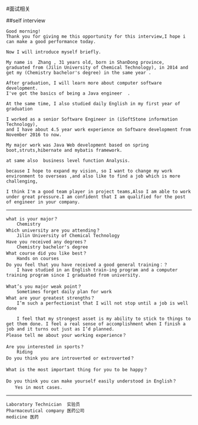 #面试相关

##self interview
    
    Good morning!
    Thank you for giving me this opportunity for this interview,I hope i can make a good performance today.
    
    Now I will introduce myself briefly.
    
    My name is  Zhang , 31 years old, born in ShanDong province,
    graduated from (Jilin University of Chemical Technology), in 2014 and get my (Chemistry bachelor's degree) in the same year .
    
    After graduation, I will learn more about computer software development.
    I've got the basics of being a Java engineer  .
    
    At the same time, I also studied daily English in my first year of graduation
    
    I worked as a senior Software Engineer in (iSoftStone information Technology),
    and I have about 4.5 year work experience on Software development from November 2016 to now. 
    
    My major work was Java Web development based on spring boot,struts,hibernate and mybatis framework. 
    
    at same also  business level function Analysis.
    
    because I hope to expand my vision, so I want to change my work environment to overseas ,and also like to find a job which is more challenging,
    
    I think I'm a good team player in project teams,Also I am able to work under great pressure.I am confident that I am qualified for the post of engineer in your company.

---------------------------------------------------------
    what is your major？
        Chemistry
    Which university are you attending？
        Jilin University of Chemical Technology
    Have you received any degrees？
        Chemistry bachelor's degree
    What course did you like best？
        Hands on courses
    Do you feel that you have received a good general training：？
        I have studied in an English train-ing program and a computer training program since I graduated from university. 
    
    What’s you major weak point？
        Sometimes forget daily plan for work
    What are your greatest strengths？
        I’m such a perfectionist that I will not stop until a job is well done
        
        I feel that my strongest asset is my ability to stick to things to get them done. I feel a real sense of accomplishment when I finish a job and it turns out just as I’d planned.
    Please tell me about your working experience？
    
    Are you interested in sports？
        Riding
    Do you think you are introverted or extroverted？
    
    What is the most important thing for you to be happy？
    
    Do you think you can make yourself easily understood in English？
    　　Yes in most cases.

-----
    Laboratory Technician  实验员
    Pharmaceutical company 医药公司
    medicine 医药

